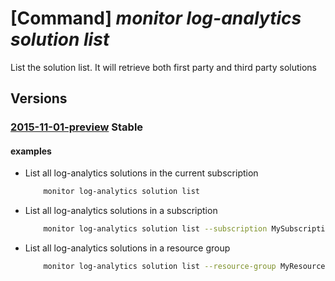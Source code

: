 # [Command] _monitor log-analytics solution list_

List the solution list. It will retrieve both first party and third party solutions

## Versions

### [2015-11-01-preview](/Resources/mgmt-plane/L3N1YnNjcmlwdGlvbnMve30vcHJvdmlkZXJzL21pY3Jvc29mdC5vcGVyYXRpb25zbWFuYWdlbWVudC9zb2x1dGlvbnM=/2015-11-01-preview.xml) **Stable**

<!-- mgmt-plane /subscriptions/{}/providers/microsoft.operationsmanagement/solutions 2015-11-01-preview -->
<!-- mgmt-plane /subscriptions/{}/resourcegroups/{}/providers/microsoft.operationsmanagement/solutions 2015-11-01-preview -->

#### examples

- List all log-analytics solutions in the current subscription
    ```bash
        monitor log-analytics solution list
    ```

- List all log-analytics solutions in a subscription
    ```bash
        monitor log-analytics solution list --subscription MySubscription
    ```

- List all log-analytics solutions in a resource group
    ```bash
        monitor log-analytics solution list --resource-group MyResourceGroup
    ```
